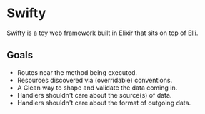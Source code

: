 # Swifty
Swifty is a toy web framework built in Elixir that sits on top of [Elli](https://github.com/knutin/elli).

## Goals
* Routes near the method being executed.
* Resources discovered via (overridable) conventions.
* A Clean way to shape and validate the data coming in.
* Handlers shouldn't care about the source(s) of data.
* Handlers shouldn't care about the format of outgoing data.